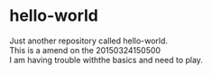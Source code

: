 hello-world
===========

Just another repository called hello-world.<br>
This is a amend on the 20150324150500<br>
I am having trouble withthe basics and need to play.


